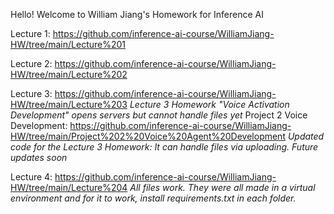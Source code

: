 Hello! Welcome to William Jiang's Homework for Inference AI

Lecture 1: https://github.com/inference-ai-course/WilliamJiang-HW/tree/main/Lecture%201 

Lecture 2: https://github.com/inference-ai-course/WilliamJiang-HW/tree/main/Lecture%202

Lecture 3: https://github.com/inference-ai-course/WilliamJiang-HW/tree/main/Lecture%203
*Lecture 3 Homework "Voice Activation Development" opens servers but cannot handle files yet*
Project 2 Voice Development: https://github.com/inference-ai-course/WilliamJiang-HW/tree/main/Project%202%20Voice%20Agent%20Development
*Updated code for the Lecture 3 Homework: It can handle files via uploading. Future updates soon*

Lecture 4: https://github.com/inference-ai-course/WilliamJiang-HW/tree/main/Lecture%204
*All files work. They were all made in a virtual environment and for it to work, install requirements.txt in each folder.*

